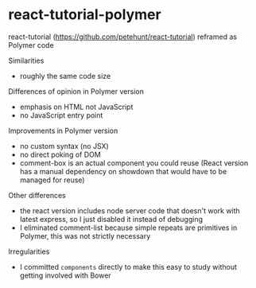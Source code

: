 react-tutorial-polymer
======================

react-tutorial (https://github.com/petehunt/react-tutorial) reframed as Polymer code 

Similarities

* roughly the same code size

Differences of opinion in Polymer version

* emphasis on HTML not JavaScript
* no JavaScript entry point

Improvements in Polymer version

* no custom syntax (no JSX)
* no direct poking of DOM
* comment-box is an actual component you could reuse (React version has a manual dependency on showdown that would have to be managed for reuse)

Other differences

* the react version includes node server code that doesn't work with latest express, so I just disabled it instead of debugging
* I eliminated comment-list because simple repeats are primitives in Polymer, this was not strictly necessary

Irregularities

* I committed `components` directly to make this easy to study without getting involved with Bower